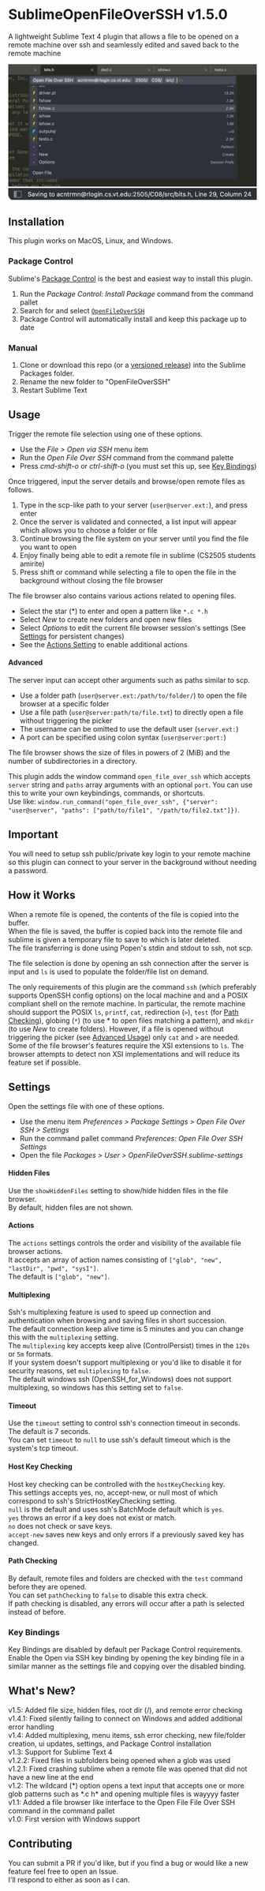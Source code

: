 # SublimeOpenFileOverSSH v1.5.0
A lightweight Sublime Text 4 plugin that allows a file to be opened on a remote machine over ssh and seamlessly edited and saved back to the remote machine

[![Open File Over SSH Command Pallet](resources/pallet.png)](#usage)<br>
[![Remote File Status Bar](resources/status.png)](#how-it-works)

## Installation
This plugin works on MacOS, Linux, and Windows.

### Package Control
Sublime's [Package Control](https://packagecontrol.io/installation) is the best and easiest way to install this plugin.

1. Run the _Package Control: Install Package_ command from the command pallet
2. Search for and select [`OpenFileOverSSH`](https://packagecontrol.io/packages/OpenFileOverSSH)
3. Package Control will automatically install and keep this package up to date

### Manual

1. Clone or download this repo (or a [versioned release](https://github.com/AncientRoman/SublimeOpenFileOverSSH/releases)) into the Sublime Packages folder.
2. Rename the new folder to "OpenFileOverSSH"
3. Restart Sublime Text


## Usage
Trigger the remote file selection using one of these options.

* Use the _File > Open via SSH_ menu item
* Run the _Open File Over SSH_ command from the command palette
* Press _cmd-shift-o_ or _ctrl-shift-o_ (you must set this up, see [Key Bindings](#key-bindings))

Once triggered, input the server details and browse/open remote files as follows.

1. Type in the scp-like path to your server (`user@server.ext:`), and press enter
2. Once the server is validated and connected, a list input will appear which allows you to choose a folder or file
3. Continue browsing the file system on your server until you find the file you want to open
4. Enjoy finally being able to edit a remote file in sublime (CS2505 students amirite)
5. Press shift or command while selecting a file to open the file in the background without closing the file browser

The file browser also contains various actions related to opening files.

* Select the star (\*) to enter and open a pattern like `*.c *.h`
* Select _New_ to create new folders and open new files
* Select _Options_ to edit the current file browser session's settings (See [Settings](#settings) for persistent changes)
* See the [Actions Setting](#actions) to enable additional actions

#### Advanced
The server input can accept other arguments such as paths similar to scp.

* Use a folder path (`user@server.ext:/path/to/folder/`) to open the file browser at a specific folder
* Use a file path (`user@server:path/to/file.txt`) to directly open a file without triggering the picker
* The username can be omitted to use the default user (`server.ext:`)
* A port can be specified using colon syntax (`user@server:port:`)

The file browser shows the size of files in powers of 2 (MiB) and the number of subdirectories in a directory.

This plugin adds the window command `open_file_over_ssh` which accepts `server` string and `paths` array arguments with an optional `port`. You can use this to write your own keybindings, commands, or shortcuts.<br>
Use like: `window.run_command("open_file_over_ssh", {"server": "user@server", "paths": ["path/to/file1", "/path/to/file2.txt"]})`.

## Important
You will need to setup ssh public/private key login to your remote machine so this plugin can connect to your server in the background without needing a password.

## How it Works
When a remote file is opened, the contents of the file is copied into the buffer.<br>
When the file is saved, the buffer is copied back into the remote file and sublime is given a temporary file to save to which is later deleted.<br>
The file transferring is done using Popen's stdin and stdout to ssh, not scp.

The file selection is done by opening an ssh connection after the server is input and `ls` is used to populate the folder/file list on demand.

The only requirements of this plugin are the command `ssh` (which preferably supports OpenSSH config options) on the local machine and and a POSIX compliant shell on the remote machine. In particular, the remote machine should support the POSIX `ls`, `printf`, `cat`, redirection (`>`), `test` (for [Path Checking](#path-checking)), globing (`*`) (to use \* to open files matching a pattern), and `mkdir` (to use _New_ to create folders). However, if a file is opened without triggering the picker (see [Advanced Usage](#advanced)) only `cat` and `>` are needed.<br>
Some of the file browser's features require the XSI extensions to `ls`. The browser attempts to detect non XSI implementations and will reduce its feature set if possible.

## Settings
Open the settings file with one of these options.

* Use the menu item _Preferences > Package Settings > Open File Over SSH > Settings_
* Run the command pallet command _Preferences: Open File Over SSH Settings_
* Open the file _Packages > User > OpenFileOverSSH.sublime-settings_

#### Hidden Files
Use the `showHiddenFiles` setting to show/hide hidden files in the file browser.<br>
By default, hidden files are not shown.

#### Actions
The `actions` settings controls the order and visibility of the available file browser actions.<br>
It accepts an array of action names consisting of `["glob", "new", "lastDir", "pwd", "sysI"]`.<br>
The default is `["glob", "new"]`.

#### Multiplexing
Ssh's multiplexing feature is used to speed up connection and authentication when browsing and saving files in short succession.<br>
The default connection keep alive time is 5 minutes and you can change this with the `multiplexing` setting.<br>
The `multiplexing` key accepts keep alive (ControlPersist) times in the `120s` or `5m` formats.<br>
If your system doesn't support multiplexing or you'd like to disable it for security reasons, set `multiplexing` to `false`.<br>
The default windows ssh (OpenSSH_for_Windows) does not support multiplexing, so windows has this setting set to `false`.

#### Timeout
Use the `timeout` setting to control ssh's connection timeout in seconds.<br>
The default is 7 seconds.<br>
You can set `timeout` to `null` to use ssh's default timeout which is the system's tcp timeout.

#### Host Key Checking
Host key checking can be controlled with the `hostKeyChecking` key.<br>
This settings accepts yes, no, accept-new, or null most of which correspond to ssh's StrictHostKeyChecking setting.<br>
`null` is the default and uses ssh's BatchMode default which is `yes`.<br>
`yes` throws an error if a key does not exist or match.<br>
`no` does not check or save keys.<br>
`accept-new` saves new keys and only errors if a previously saved key has changed.

#### Path Checking
By default, remote files and folders are checked with the `test` command before they are opened.<br>
You can set `pathChecking` to `false` to disable this extra check.<br>
If path checking is disabled, any errors will occur after a path is selected instead of before.


### Key Bindings
Key Bindings are disabled by default per Package Control requirements.<br>
Enable the Open via SSH key binding by opening the key binding file in a similar manner as the settings file and copying over the disabled binding.

## What's New?
v1.5: Added file size, hidden files, root dir (/), and remote error checking<br>
v1.4.1: Fixed silently failing to connect on Windows and added additional error handling<br>
v1.4: Added multiplexing, menu items, ssh error checking, new file/folder creation, ui updates, settings, and Package Control installation<br>
v1.3: Support for Sublime Text 4<br>
v1.2.2: Fixed files in subfolders being opened when a glob was used<br>
v1.2.1: Fixed crashing sublime when a remote file was opened that did not have a new line at the end<br>
v1.2: The wildcard (\*) option opens a text input that accepts one or more glob patterns such as \*.c h\* and opening multiple files is wayyyy faster<br>
v1.1: Added a file browser like interface to the Open File File Over SSH command in the command pallet<br>
v1.0: First version with Windows support

## Contributing
You can submit a PR if you'd like, but if you find a bug or would like a new feature feel free to open an Issue.<br>
I'll respond to either as soon as I can.
